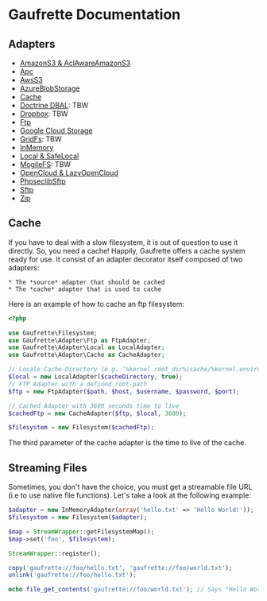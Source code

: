 Gaufrette Documentation
=============

Adapters
--------

  * [AmazonS3 & AclAwareAmazonS3](adapters/amazonS3.md)
  * [Apc](adapters/apc.md)
  * [AwsS3](adapters/awsS3.md)
  * [AzureBlobStorage](adapters/azureBlobStorage.md)
  * [Cache](#cache)
  * [Doctrine DBAL](adapters/doctrineDbal.md): TBW
  * [Dropbox](adapters/dropbox.md): TBW
  * [Ftp](adapters/ftp.md)
  * [Google Cloud Storage](adapters/googleCloudStorage.md)
  * [GridFs](adapters/gridFs.md): TBW
  * [InMemory](adapters/inMemory.md)
  * [Local & SafeLocal](adapters/local.md)
  * [MogileFS](adapters/mogileFS.md): TBW
  * [OpenCloud & LazyOpenCloud](adapters/openCloud.md)
  * [PhpseclibSftp](adapters/phpseclibSftp.md)
  * [Sftp](adapters/sftp.md)
  * [Zip](adapters/zip.md)

Cache
-----

If you have to deal with a slow filesystem, it is out of question to use it directly.
So, you need a cache! Happily, Gaufrette offers a cache system ready for use.
It consist of an adapter decorator itself composed of two adapters:

    * The *source* adapter that should be cached
    * The *cache* adapter that is used to cache

Here is an example of how to cache an ftp filesystem:

```php
<?php

use Gaufrette\Filesystem;
use Gaufrette\Adapter\Ftp as FtpAdapter;
use Gaufrette\Adapter\Local as LocalAdapter;
use Gaufrette\Adapter\Cache as CacheAdapter;

// Locale Cache-Directory (e.g. '%kernel.root_dir%/cache/%kernel.environment%/filesystem') with create = true
$local = new LocalAdapter($cacheDirectory, true);
// FTP Adapter with a defined root-path
$ftp = new FtpAdapter($path, $host, $username, $password, $port);

// Cached Adapter with 3600 seconds time to live
$cachedFtp = new CacheAdapter($ftp, $local, 3600);

$filesystem = new Filesystem($cachedFtp);
```

The third parameter of the cache adapter is the time to live of the cache.

Streaming Files
---------------

Sometimes, you don't have the choice, you must get a streamable file URL (i.e to use native file functions). 
Let's take a look at the following example:

```php
$adapter = new InMemoryAdapter(array('hello.txt' => 'Hello World!'));
$filesystem = new Filesystem($adapter);

$map = StreamWrapper::getFilesystemMap();
$map->set('foo', $filesystem);

StreamWrapper::register();

copy('gaufrette://foo/hello.txt', 'gaufrette://foo/world.txt');
unlink('gaufrette://foo/hello.txt');

echo file_get_contents('gaufrette://foo/world.txt'); // Says "Hello World!"
```
